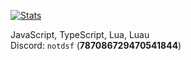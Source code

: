 [![Stats](https://github-readme-stats.vercel.app/api?username=NotDSF&show_icons=true&count_private=true&theme=dark)]()


JavaScript, TypeScript, Lua, Luau                              
Discord: `notdsf` (**787086729470541844**)
